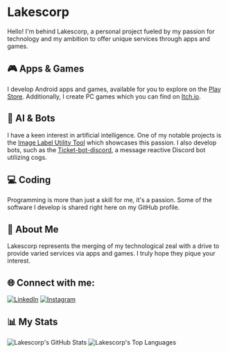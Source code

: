 # Lakescorp

Hello! I'm behind Lakescorp, a personal project fueled by my passion for technology and my ambition to offer unique services through apps and games. 

## 🎮 Apps & Games

I develop Android apps and games, available for you to explore on the [Play Store](https://play.google.com/store). Additionally, I create PC games which you can find on [Itch.io](https://itch.io/).

## 🤖 AI & Bots

I have a keen interest in artificial intelligence. One of my notable projects is the [Image Label Utility Tool](https://github.com/lakescorp/ImageLabelIA) which showcases this passion. I also develop bots, such as the [Ticket-bot-discord](https://github.com/lakescorp/Ticket-bot-discord), a message reactive Discord bot utilizing cogs.

## 💻 Coding

Programming is more than just a skill for me, it's a passion. Some of the software I develop is shared right here on my GitHub profile.

## 📌 About Me

Lakescorp represents the merging of my technological zeal with a drive to provide varied services via apps and games. I truly hope they pique your interest.

## 🌐 Connect with me:
<a href="https://www.linkedin.com/in/pabloferlagos/" target="_blank"><img src="https://img.shields.io/badge/LinkedIn-%230077B5.svg?&style=flat-square&logo=linkedin&logoColor=white" alt="LinkedIn"></a>
<a href="https://www.instagram.com/lakes.corp/" target="_blank"><img src="https://img.shields.io/badge/Instagram-%23E4405F.svg?&style=flat-square&logo=instagram&logoColor=white" alt="Instagram"></a>

## 📊 My Stats

<img src="https://myreadme.vercel.app/api/embed/lakescorp?panels=userstatistics,toprepositories,toplanguages,commitgraph" alt="Lakescorp's GitHub Stats" />

<img src="https://github-readme-stats.vercel.app/api/top-langs?username=lakescorp&show_icons=true&locale=en&layout=compact&theme=chartreuse-dark" alt="Lakescorp's Top Languages" />
